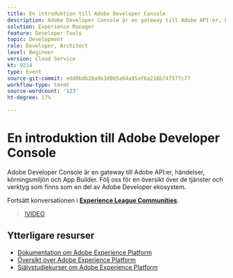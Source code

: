 ```yaml
---
title: En introduktion till Adobe Developer Console
description: Adobe Developer Console är en gateway till Adobe API:er, händelser, körningsmiljön och App Builder. Följ oss för en översikt över de tjänster och verktyg som finns som en del av Adobe Developer ekosystem.
solution: Experience Manager
feature: Developer Tools
topic: Development
role: Developer, Architect
level: Beginner
version: Cloud Service
kt: 9214
type: Event
source-git-commit: edd0bdb28a9b3d065a64a95af6a216b747577c77
workflow-type: tm+mt
source-wordcount: '123'
ht-degree: 17%

---
```


# En introduktion till Adobe Developer Console

Adobe Developer Console är en gateway till Adobe API:er, händelser, körningsmiljön och App Builder. Följ oss för en översikt över de tjänster och verktyg som finns som en del av Adobe Developer ekosystem.

Fortsätt konversationen i **[Experience League Communities](https://adobe.ly/2Y2DDld)**.

>[!VIDEO](https://video.tv.adobe.com/v/337771/?quality=12&learn=on&hidetitle=true)

## Ytterligare resurser

- [Dokumentation om Adobe Experience Platform](https://experienceleague.adobe.com/docs/experience-platform.html)
- [Översikt över Adobe Experience Platform](https://experienceleague.adobe.com/docs/experience-platform/landing/home.html)
- [Självstudiekurser om Adobe Experience Platform](https://experienceleague.adobe.com/docs/platform-learn/tutorials/overview.html?lang=sv)
